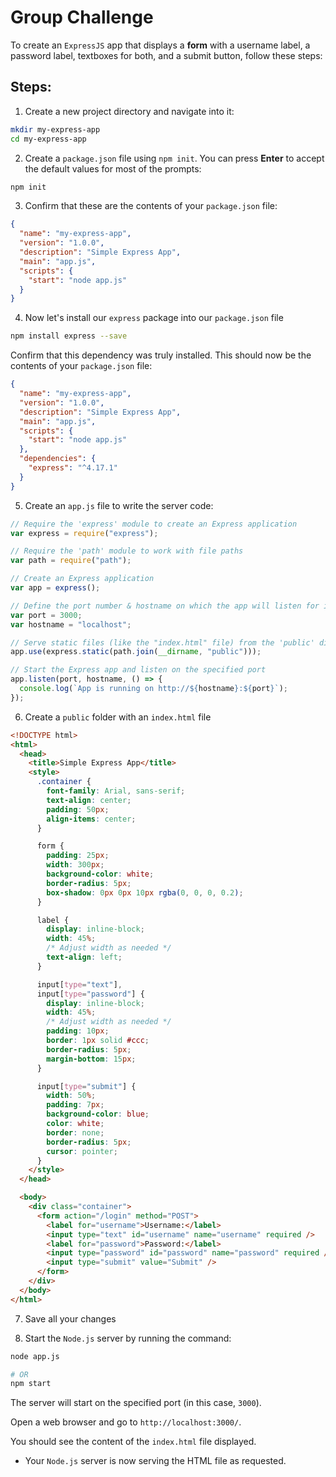 # Group Challenge

To create an `ExpressJS` app that displays a **form** with a username label, a password label, textboxes for both, and a submit button, follow these steps:

## Steps:

1. Create a new project directory and navigate into it:

```bash
mkdir my-express-app
cd my-express-app
```

2. Create a `package.json` file using `npm init`. You can press **Enter** to accept the default values for most of the prompts:

```bash
npm init
```

3. Confirm that these are the contents of your `package.json` file:

```json
{
  "name": "my-express-app",
  "version": "1.0.0",
  "description": "Simple Express App",
  "main": "app.js",
  "scripts": {
    "start": "node app.js"
  }
}
```

4. Now let's install our `express` package into our `package.json` file

```bash
npm install express --save
```

Confirm that this dependency was truly installed. This should now be the contents of your `package.json` file:

```json
{
  "name": "my-express-app",
  "version": "1.0.0",
  "description": "Simple Express App",
  "main": "app.js",
  "scripts": {
    "start": "node app.js"
  },
  "dependencies": {
    "express": "^4.17.1"
  }
}
```

5. Create an `app.js` file to write the server code:

```js
// Require the 'express' module to create an Express application
var express = require("express");

// Require the 'path' module to work with file paths
var path = require("path");

// Create an Express application
var app = express();

// Define the port number & hostname on which the app will listen for incoming requests
var port = 3000;
var hostname = "localhost";

// Serve static files (like the "index.html" file) from the 'public' directory
app.use(express.static(path.join(__dirname, "public")));

// Start the Express app and listen on the specified port
app.listen(port, hostname, () => {
  console.log(`App is running on http://${hostname}:${port}`);
});
```

6. Create a `public` folder with an `index.html` file

```html
<!DOCTYPE html>
<html>
  <head>
    <title>Simple Express App</title>
    <style>
      .container {
        font-family: Arial, sans-serif;
        text-align: center;
        padding: 50px;
        align-items: center;
      }

      form {
        padding: 25px;
        width: 300px;
        background-color: white;
        border-radius: 5px;
        box-shadow: 0px 0px 10px rgba(0, 0, 0, 0.2);
      }

      label {
        display: inline-block;
        width: 45%;
        /* Adjust width as needed */
        text-align: left;
      }

      input[type="text"],
      input[type="password"] {
        display: inline-block;
        width: 45%;
        /* Adjust width as needed */
        padding: 10px;
        border: 1px solid #ccc;
        border-radius: 5px;
        margin-bottom: 15px;
      }

      input[type="submit"] {
        width: 50%;
        padding: 7px;
        background-color: blue;
        color: white;
        border: none;
        border-radius: 5px;
        cursor: pointer;
      }
    </style>
  </head>

  <body>
    <div class="container">
      <form action="/login" method="POST">
        <label for="username">Username:</label>
        <input type="text" id="username" name="username" required />
        <label for="password">Password:</label>
        <input type="password" id="password" name="password" required />
        <input type="submit" value="Submit" />
      </form>
    </div>
  </body>
</html>
```

7. Save all your changes

8. Start the `Node.js` server by running the command:

```bash
node app.js

# OR
npm start
```

The server will start on the specified port (in this case, `3000`).

Open a web browser and go to `http://localhost:3000/`.

You should see the content of the `index.html` file displayed.

- Your `Node.js` server is now serving the HTML file as requested.
